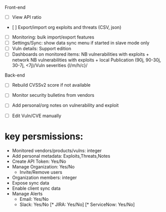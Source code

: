 Front-end
- [ ] View API ratio
- [ ] Export/import org exploits and threats (CSV, json)
- [ ] Monitoring: bulk import/export features
- [ ] Settings/Sync: show data sync menu if started in slave mode only
- [ ] Vuln details: Support edition
- [ ] Dashboards on monitored items:
  NB vulnerabilities with exploits + network
  NB vulnerabilities with exploits + local
  Publication (90j, 90-30j, 30-7j, <7j)/Vuln severities {l/m/h/c}/

Back-end
- [ ] Rebuild CVSSv2 score if not available
- [ ] Monitor security bulletins from vendors
- [ ] Add personal/org notes on vulnerability and exploit
- [ ] Edit Vuln/CVE manually


# key persmissions:
- Monitored vendors/products/vulns: integer
- Add personal metadata: Exploits,Threats,Notes
- Create API Token: Yes/No
- Manage Organization: Yes/No
  * Invite/Remove users
- Organization members: integer
- Expose sync data
- Enable client sync data
- Manage Alerts
  * Email: Yes/No
  * Slack: Yes/No
  [* JIRA: Yes/No]
  [* ServiceNow: Yes/No]
